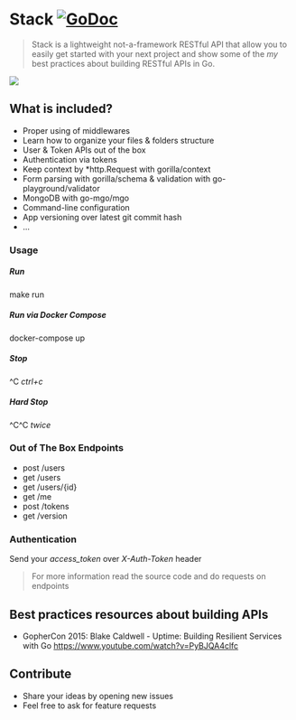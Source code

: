 # Stack [![GoDoc](https://godoc.org/github.com/golang/gddo?status.svg)](http://godoc.org/github.com/ilgooz/stack)
> Stack is a lightweight not-a-framework RESTful API that allow you to easily get started with your next project and show some of the *my* best practices about building RESTful APIs in Go.

![](https://cdn.rawgit.com/ilgooz/stack/master/logo.jpg)

## What is included?
* Proper using of middlewares
* Learn how to organize your files & folders structure
* User & Token APIs out of the box
* Authentication via tokens
* Keep context by *http.Request with gorilla/context
* Form parsing with gorilla/schema & validation with go-playground/validator
* MongoDB with go-mgo/mgo
* Command-line configuration
* App versioning over latest git commit hash
* ...

### Usage
##### Run
  make run
##### Run via Docker Compose
  docker-compose up
##### Stop
  ^C *ctrl+c*
##### Hard Stop
  ^C^C *twice*

### Out of The Box Endpoints
* post /users
* get /users
* get /users/{id}
* get /me
* post /tokens
* get /version

### Authentication
Send your *access_token* over *X-Auth-Token* header

> For more information read the source code and do requests on endpoints

## Best practices resources about building APIs
* GopherCon 2015: Blake Caldwell - Uptime: Building Resilient Services with Go https://www.youtube.com/watch?v=PyBJQA4clfc

## Contribute
* Share your ideas by opening new issues
* Feel free to ask for feature requests
